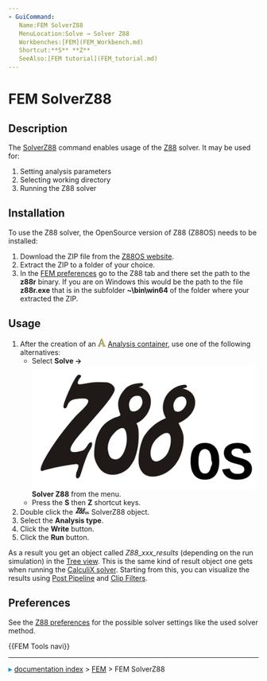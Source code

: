 ```yaml
---
- GuiCommand:
   Name:FEM SolverZ88
   MenuLocation:Solve → Solver Z88
   Workbenches:[FEM](FEM_Workbench.md)
   Shortcut:**S** **Z**
   SeeAlso:[FEM tutorial](FEM_tutorial.md)
---
```


# FEM SolverZ88

## Description

The [SolverZ88](FEM_SolverZ88.md) command enables usage of the [Z88](https://en.wikipedia.org/wiki/Z88_FEM_software) solver. It may be used for:

1.  Setting analysis parameters
2.  Selecting working directory
3.  Running the Z88 solver

## Installation

To use the Z88 solver, the OpenSource version of Z88 (Z88OS) needs to be installed:

1.  Download the ZIP file from the [Z88OS website](https://en.z88.de/download-z88os).
2.  Extract the ZIP to a folder of your choice.
3.  In the [FEM preferences](FEM_Preferences.md) go to the Z88 tab and there set the path to the **z88r** binary. If you are on Windows this would be the path to the file **z88r.exe** that is in the subfolder **~\bin\win64** of the folder where your extracted the ZIP.

## Usage

1.  After the creation of an <img alt="" src=images/FEM_Analysis.svg  style="width:16px;"> [Analysis container](FEM_Analysis.md), use one of the following alternatives:
    -   Select **Solve → <img src="images/FEM_SolverZ88.svg" width=x16px> Solver Z88** from the menu.
    -   Press the **S** then **Z** shortcut keys.
2.  Double click the <img alt="" src=images/FEM_SolverZ88.svg  style="width:" height="16px;"> SolverZ88 object.
3.  Select the **Analysis type**.
4.  Click the **Write** button.
5.  Click the **Run** button.

As a result you get an object called *Z88_xxx_results* (depending on the run simulation) in the [Tree view](Tree_view.md). This is the same kind of result object one gets when running the [CalculiX solver](FEM_SolverCalculixCxxtools.md). Starting from this, you can visualize the results using [Post Pipeline](FEM_PostPipelineFromResult.md) and [Clip Filters](FEM_Workbench#Menu__Results.md).

## Preferences

See the [Z88 preferences](FEM_Preferences#Z88.md) for the possible solver settings like the used solver method.




 {{FEM Tools navi}}



---
![](images/Right_arrow.png) [documentation index](../README.md) > [FEM](Category_FEM.md) > FEM SolverZ88
